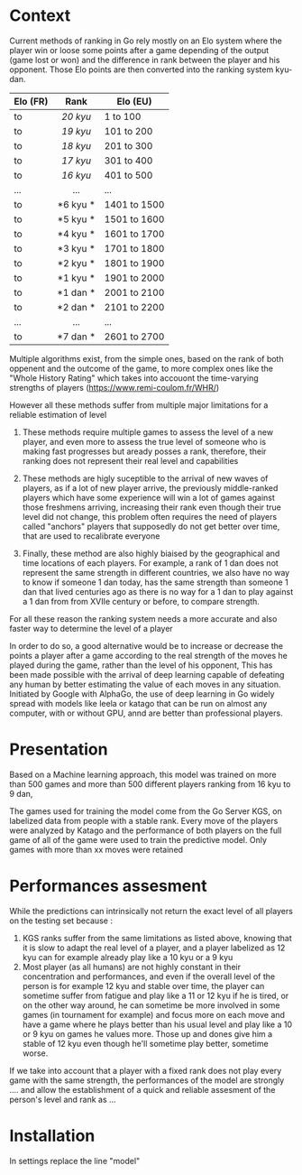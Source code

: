 # Context

Current methods of ranking in Go rely mostly on an Elo system where the player win or loose some points after a game depending of the output (game lost or won) and the difference in rank between the player and his opponent. Those Elo points are then converted into the ranking system kyu-dan.

| Elo (FR) |     Rank      |  Elo (EU) |
|----------|:-------------:| ----------|
| to |  *20 kyu* | 1 to 100 |
| to |  *19 kyu* | 101 to 200 |
| to |  *18 kyu* | 201 to 300 |
| to |  *17 kyu* | 301 to 400 |
| to |  *16 kyu* | 401 to 500 |
| ... |  ... | ... |
| to |  *6 kyu *| 1401 to 1500 |
| to |  *5 kyu *| 1501 to 1600 |
| to |  *4 kyu *| 1601 to 1700 |
| to |  *3 kyu *| 1701 to 1800 |
| to |  *2 kyu *| 1801 to 1900 |
| to |  *1 kyu *| 1901 to 2000 |
| to | *1 dan *| 2001 to 2100 |
| to | *2 dan *| 2101 to 2200 |
| ... |  ... | ... |
| to | *7 dan *| 2601 to 2700 |



Multiple algorithms exist, from the simple ones, based on the rank of both oppenent and the outcome of the game, to more complex ones like the "Whole History Rating" which takes into accouont the time-varying strengths of players (https://www.remi-coulom.fr/WHR/)

However all these methods suffer from multiple major limitations for a reliable estimation of level

1. These methods require multiple games to assess the level of a new player, and even more to assess the true level of someone who is making fast progresses but aready posses a rank, therefore, their ranking does not represent their real level and capabilities

2. These methods are higly suceptible to the arrival of new waves of players, as if a lot of new player arrive, the previously middle-ranked players which have some experience will win a lot of games against those freshmens arriving, increasing their rank even though their true level did not change, this problem often requires the need of players called "anchors" players that supposedly do not get better over time, that are used to recalibrate everyone 

3. Finally, these method are also highly biaised by the geographical and time locations of each players. For example, a rank of 1 dan does not represent the same strength in different countries, we also have no way to know if someone 1 dan today, has the same strength than someone 1 dan  that lived centuries ago as there is no way for a 1 dan to play against a 1 dan from from XVIIe century or before, to compare strength.

For all these reason the ranking system needs a more accurate and also faster way to determine the level of a player

In order to do so, a good alternative would be to increase or decrease the points a player after a game according to the real strength of the moves he played during the game, rather than the level of his opponent, This has been made possible with the arrival of deep learning capable of defeating any human by better estimating the value of each moves in any situation. Initiated by Google with AlphaGo, the use of deep learning in Go widely spread with models like leela or katago that can be run on almost any computer, with or without GPU, annd are better than professional players.

# Presentation
Based on a Machine learning approach, this model was trained on more than 500 games and more than 500 different players ranking from 16 kyu to 9 dan, 

The games used for training the model come from the Go Server KGS, on labelized data from people with a stable rank.
Every move of the players were analyzed by Katago and the performance of both players on the full game of all of the game were used to train the predictive model. 
Only games with more than xx moves were retained 

# Performances assesment

While the predictions can intrinsically not return the exact level of all players on the testing set because :
1. KGS ranks suffer from the same limitations as listed above, knowing that it is slow to adapt the real level of a player, and a player labelized as 12 kyu  can for example already play like a 10 kyu or a 9 kyu
2. Most player (as all humans) are not highly constant in their concentration and performances, and even if the overall level of the person is for example 12 kyu and stable over time, the player can sometime suffer from fatigue and play like a 11 or 12 kyu if he is tired, or on the other way around, he can sometime be more involved in some games (in tournament for example) and focus more on each move and have a game where he plays better than his usual level and play like a 10 or 9 kyu on games he values more. Those up and dones give him a stable of 12 kyu even though he'll sometime play better, sometime worse.

If we take into account that a player with a fixed rank does not play every game with the same strength, the performances of the model are strongly .... and allow the establishment of a quick and reliable assesment of the person's level and rank as ...

# Installation

In settings replace the line "model"
